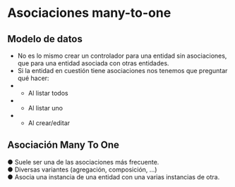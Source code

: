 # Asociaciones many-to-one

## Modelo de datos
+ No es lo mismo crear un controlador para una entidad sin
asociaciones, que para una entidad asociada con otras entidades.
+ Si la entidad en cuestión tiene asociaciones nos tenemos que
preguntar qué hacer:
+ + Al listar todos
+ +  Al listar uno
+ +  Al crear/editar

## Asociación Many To One
● Suele ser una de las asociaciones más frecuente.
<br>
● Diversas variantes (agregación, composición, …)
<br>
● Asocia una instancia de una entidad con una varias instancias de
otra.<br>


